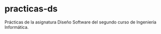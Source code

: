 # practicas-ds
Prácticas de la asignatura Diseño Software del segundo curso de Ingeniería Informática. 
